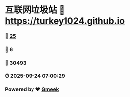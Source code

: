 # 互联网垃圾站 :link: https://turkey1024.github.io 
### :page_facing_up: [25](https://turkey1024.github.io/tag.html) 
### :speech_balloon: 6 
### :hibiscus: 30493 
### :alarm_clock: 2025-09-24 07:00:29 
### Powered by :heart: [Gmeek](https://github.com/Meekdai/Gmeek)
